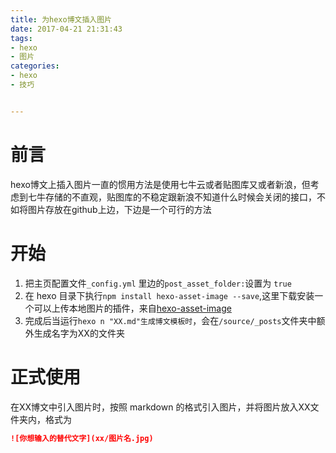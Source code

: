 ```yaml
---
title: 为hexo博文插入图片
date: 2017-04-21 21:31:43
tags: 
- hexo
- 图片
categories:
- hexo
- 技巧


---
```

# 前言
hexo博文上插入图片一直的惯用方法是使用七牛云或者贴图库又或者新浪，但考虑到七牛存储的不直观，贴图库的不稳定跟新浪不知道什么时候会关闭的接口，不如将图片存放在github上边，下边是一个可行的方法

# 开始

 1. 把主页配置文件`_config.yml` 里边的`post_asset_folder:`设置为 `true`
 2. 在 hexo 目录下执行`npm install hexo-asset-image --save`,这里下载安装一个可以上传本地图片的插件，来自[hexo-asset-image][1]
 3. 完成后当运行`hexo n "XX.md"生成博文模板时`，会在`/source/_posts`文件夹中额外生成名字为XX的文件夹

# 正式使用
在XX博文中引入图片时，按照 markdown 的格式引入图片，并将图片放入XX文件夹内，格式为
``` markdown
![你想输入的替代文字](xx/图片名.jpg)
```



  [1]: https://github.com/CodeFalling/hexo-asset-image